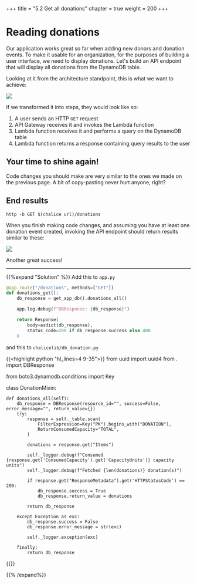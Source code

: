 +++
title = "5.2 Get all donations"
chapter = true
weight = 200
+++

# Reading donations

Our application works great so far when adding new donors and donation events. To make it usable for an organization, 
for the purposes of building a user interface, we need to display donations. Let's build an API endpoint that will
display all donations from the DynamoDB table.

Looking at it from the architecture standpoint, this is what we want to achieve:

![](/images/donor_signup_db_arch_reading.png)

If we transformed it into steps, they would look like so:

1. A user sends an HTTP `GET` request
2. API Gateway receives it and invokes the Lambda function
3. Lambda function receives it and performs a query on the DynamoDB table
4. Lambda function returns a response containing query results to the user

## Your time to shine again!

Code changes you should make are very similar to the ones we made on the previous page. A bit of copy-pasting
never hurt anyone, right?

## End results

`http -b GET $(chalice url)/donations`

When you finish making code changes, and assuming you have at least one donation event created, invoking the API endpoint
should return results similar to these:

![](/images/code_screenshots/70_200_1.png)

Another great success!

***

{{%expand "Solution" %}}
Add this to `app.py`

```python
@app.route("/donations", methods=["GET"])
def donations_get():
    db_response = get_app_db().donations_all()

    app.log.debug(f"DBResponse: {db_response}")

    return Response(
        body=asdict(db_response),
        status_code=200 if db_response.success else 400
    )
```

and this to `chalicelib/db_donation.py`

{{<highlight python "hl_lines=4 9-35">}}
from uuid import uuid4
from . import DBResponse

from boto3.dynamodb.conditions import Key


class DonationMixin:

    def donations_all(self):
        db_response = DBResponse(resource_id="", success=False, error_message="", return_value={})
        try:
            response = self._table.scan(
                FilterExpression=Key("PK").begins_with("DONATION"),
                ReturnConsumedCapacity="TOTAL",
            )

            donations = response.get("Items")

            self._logger.debug(f"Consumed {response.get('ConsumedCapacity').get('CapacityUnits')} capacity units")
            self._logger.debug(f"Fetched {len(donations)} donation(s)")

            if response.get("ResponseMetadata").get('HTTPStatusCode') == 200:
                db_response.success = True
                db_response.return_value = donations

            return db_response

        except Exception as exc:
            db_response.success = False
            db_response.error_message = str(exc)

            self._logger.exception(exc)

        finally:
            return db_response
{{</highlight>}}

{{% /expand%}}